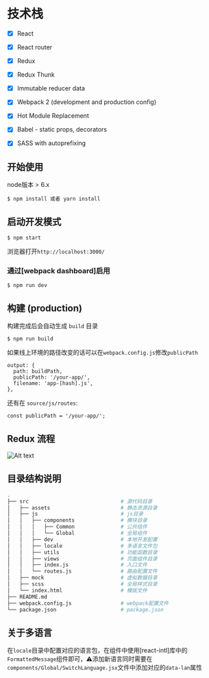 # 技术栈

- [x] React
- [x] React router
- [x] Redux
- [x] Redux Thunk
- [x] Immutable reducer data
- [x] Webpack 2 (development and production config)
- [x] Hot Module Replacement
- [x] Babel - static props, decorators
- [x] SASS with autoprefixing


## 开始使用

node版本 > 6.x

```
$ npm install 或者 yarn install
```

## 启动开发模式

```
$ npm start
```

浏览器打开`http://localhost:3000/`


### 通过[webpack dashboard]启用

```
$ npm run dev
```

## 构建 (production)

构建完成后会自动生成 `build` 目录

```
$ npm run build
```
如果线上环境的路径改变的话可以在`webpack.config.js`修改`publicPath`


```
output: {
  path: buildPath,
  publicPath: '/your-app/',
  filename: 'app-[hash].js',
},
```

还有在 `source/js/routes`:

```
const publicPath = '/your-app/';
```

## Redux 流程

![Alt text](https://ss1.bdstatic.com/70cFuXSh_Q1YnxGkpoWK1HF6hhy/it/u=1667620917,557709590&fm=23&gp=0.jpg)



## 目录结构说明

```bash
.
├── src                              # 源代码目录
│   ├── assets                       # 静态资源目录
│   ├── js                           # js目录
│   │   ├── components               # 模块目录
│   │   │   ├── Common               # 公共组件
│   │   │   └── Global               # 全局组件
│   │   ├── dev                      # 本地开发配置
│   │   ├── locale                   # 多语言文件包
│   │   ├── utils                    # 功能函数目录
│   │   ├── views                    # 页面组件目录
│   │   ├── index.js                 # 入口文件
│   │   └── routes.js                # 路由配置文件
│   ├── mock                         # 虚拟数据目录
│   ├── scss                         # 全局样式目录
│   └── index.html                   # 模版文件
├── README.md
├── webpack.config.js                # webpack配置文件
└── package.json                     # package.json

```
## 关于多语言
在`locale`目录中配置对应的语言包，在组件中使用[react-intl]库中的`FormattedMessage`组件即可，⚠️添加新语言同时需要在`components/Global/SwitchLanguage.jsx`文件中添加对应的`data-lan`属性